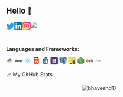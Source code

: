 ## Hello 👋
<a href="https://twitter.com/BhaveshDhake4">
  <img align="left" alt="..." width="22px" src="https://github.com/bhaveshd17/bhaveshd17/blob/main/twitter.svg" />
</a>
<a href="https://www.linkedin.com/in/bhaveshd17">
  <img align="left" alt="..." width="22px" src="https://github.com/bhaveshd17/bhaveshd17/blob/main/linkedin.svg" />
</a>
<a href="https://www.instagram.com/bhaveshd_17/">
  <img align="left" alt="..." width="22px" src="https://github.com/bhaveshd17/bhaveshd17/blob/main/instagram.svg" />
</a>




![](https://visitor-badge.glitch.me/badge?page_id=bhaveshd17.bhaveshd17)

<br/>

  
**Languages and Frameworks:**  


<code><img height="20" src="https://raw.githubusercontent.com/github/explore/80688e429a7d4ef2fca1e82350fe8e3517d3494d/topics/python/python.png"></code>
<code><img height="20" src="https://raw.githubusercontent.com/github/explore/80688e429a7d4ef2fca1e82350fe8e3517d3494d/topics/django/django.png"></code>
<code><img height="20" src="https://raw.githubusercontent.com/github/explore/80688e429a7d4ef2fca1e82350fe8e3517d3494d/topics/react/react.png"></code>
<code><img height="20" src="https://raw.githubusercontent.com/github/explore/80688e429a7d4ef2fca1e82350fe8e3517d3494d/topics/html/html.png"></code>
<code><img height="20" src="https://raw.githubusercontent.com/github/explore/80688e429a7d4ef2fca1e82350fe8e3517d3494d/topics/css/css.png"></code>
<code><img height="20" src="https://raw.githubusercontent.com/github/explore/80688e429a7d4ef2fca1e82350fe8e3517d3494d/topics/bootstrap/bootstrap.png"></code>
<code><img height="20" src="https://raw.githubusercontent.com/github/explore/80688e429a7d4ef2fca1e82350fe8e3517d3494d/topics/postgresql/postgresql.png"></code>
<code><img height="20" src="https://raw.githubusercontent.com/github/explore/80688e429a7d4ef2fca1e82350fe8e3517d3494d/topics/javascript/javascript.png"></code>
<code><img height="20" src="https://raw.githubusercontent.com/github/explore/80688e429a7d4ef2fca1e82350fe8e3517d3494d/topics/nodejs/nodejs.png"></code>
<code><img height="20" src="https://raw.githubusercontent.com/github/explore/80688e429a7d4ef2fca1e82350fe8e3517d3494d/topics/git/git.png"></code>
<code><img height="20" src="https://raw.githubusercontent.com/github/explore/80688e429a7d4ef2fca1e82350fe8e3517d3494d/topics/java/java.png"></code>




📈 My GitHub Stats


<p align="center"> <img src="https://github-readme-stats.vercel.app/api?username=bhaveshd17&show_icons=true&theme=gotham" alt="bhaveshd17" />



